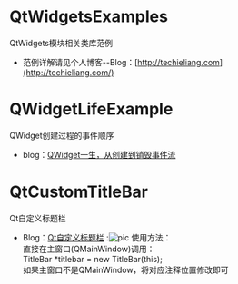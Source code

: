# QtWidgetsExamples
QtWidgets模块相关类库范例
* 范例详解请见个人博客--Blog：[http://techieliang.com](http://techieliang.com/)  

# QWidgetLifeExample
QWidget创建过程的事件顺序
* blog：[QWidget一生，从创建到销毁事件流](http://techieliang.com/2017/11/319/)  

# QtCustomTitleBar
Qt自定义标题栏
* Blog：[Qt自定义标题栏](http://techieliang.com/2017/11/326/)
:![pic](https://github.com/TechieL/QtWidgetsExamples/QtCustomTitleBar/blob/master/pic.png)
使用方法：  
直接在主窗口(QMainWindow)调用：  
TitleBar *titlebar = new TitleBar(this);  
如果主窗口不是QMainWindow，将对应注释位置修改即可  
